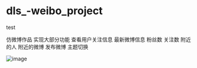 # dls_-weibo_project
test

仿微博作品  实现大部分功能 查看用户关注信息 最新微博信息 粉丝数 关注数 附近的人 附近的微博 发布微博 主题切换

![image](http://github.com/dls007/dls_-weibo_project/raw/master/MyWeibo/主页面_G.gif)
